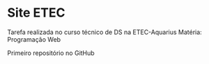 # Site ETEC
 Tarefa realizada no curso técnico de DS na ETEC-Aquarius
 Matéria: Programação Web

 Primeiro repositório no GitHub